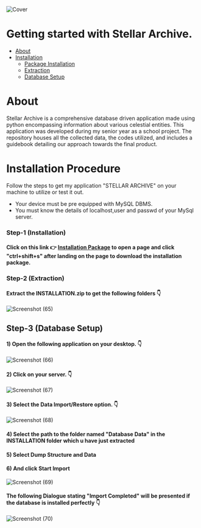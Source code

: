 ![Cover](https://github.com/viharkmanoj/Stellar-Archvie/assets/124941764/e5bd416b-0829-4e08-8b30-0fc3d2dde8e4)

# Getting started with Stellar Archive.
* [About](#About)
* [Installation](#Installation-Procedure)
  * [Package Installation](#Step-1 (Installation))
  * [Extraction](#Step-2 (Extraction))
  * [Database Setup](#Step-3 (Database Setup))

# About
Stellar Archive is a comprehensive database driven application made using python encompassing information about various celestial entities. This application was developed during my senior year as a school project. The repository houses all the collected data, the codes utilized, and includes a guidebook detailing our approach towards the final product. 

# Installation Procedure
Follow the steps to get my application "STELLAR ARCHIVE" on your machine to utilize or test it out.

* Your device must be pre equipped with MySQL DBMS.
* You must know the details of localhost,user and passwd of your MySql server.

### Step-1 (Installation)
#### **Click on this link 👉 [Installation Package](https://github.com/viharkmanoj/Stellar-Archvie/blob/main/INSTALLATION.zip) to open a page and click "ctrl+shift+s" after landing on the page to download the installation package.**

### Step-2 (Extraction)

#### **Extract the INSTALLATION.zip to get the following folders** 👇

![Screenshot (65)](https://github.com/viharkmanoj/Stellar-Archvie/assets/124941764/107ea1d5-0998-4755-a02b-904a935b293a)

## Step-3 (Database Setup)
#### **1) Open the following application on your desktop.** 👇

![Screenshot (66)](https://github.com/viharkmanoj/Stellar-Archvie/assets/124941764/6c0c8757-2624-4708-959a-246f459c8a37)

#### **2) Click on your server.** 👇

![Screenshot (67)](https://github.com/viharkmanoj/Stellar-Archvie/assets/124941764/f6486300-6551-4255-b452-3d91a8f1d91a)

#### **3) Select the Data Import/Restore option.** 👇

![Screenshot (68)](https://github.com/viharkmanoj/Stellar-Archvie/assets/124941764/a00db75b-4ba7-4e12-a043-5ffd44fffc95)

#### **4) Select the path to the folder named "Database Data" in the INSTALLATION folder which u have just extracted**

#### **5) Select Dump Structure and Data**

#### **6) And click Start Import**

![Screenshot (69)](https://github.com/viharkmanoj/Stellar-Archvie/assets/124941764/e1d38fce-f7b6-47e4-a6bc-90707f9929ae)

#### **The following Dialogue stating "Import Completed" will be presented if the database is installed perfectly** 👇

![Screenshot (70)](https://github.com/viharkmanoj/Stellar-Archvie/assets/124941764/01b8b64d-8e8f-4a20-9b4a-350c1559157a)




